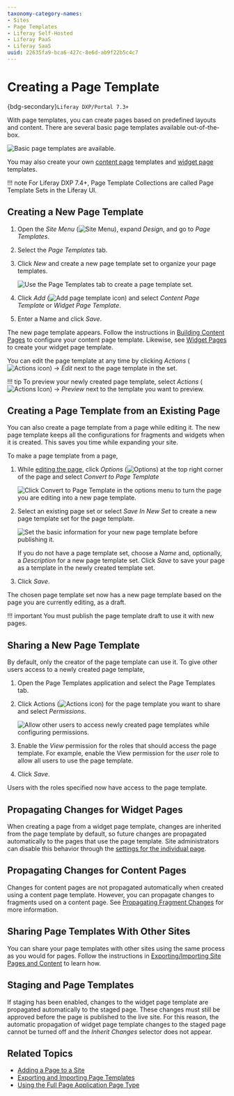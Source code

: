 ```yaml
---
taxonomy-category-names:
- Sites
- Page Templates
- Liferay Self-Hosted
- Liferay PaaS
- Liferay SaaS
uuid: 22635fa9-bca6-427c-8e6d-ab9f22b5c4c7
---
```


# Creating a Page Template

{bdg-secondary}`Liferay DXP/Portal 7.3+`

With page templates, you can create pages based on predefined layouts and content. There are several basic page templates available out-of-the-box.

![Basic page templates are available.](./creating-a-page-template/images/01.png)

You may also create your own [content page](../using-content-pages.md) templates and [widget page](../understanding-pages.md#widget-pages) templates.

!!! note
    For Liferay DXP 7.4+, Page Template Collections are called Page Template Sets in the Liferay UI.

## Creating a New Page Template

1. Open the *Site Menu* (![Site Menu](../../../images/icon-product-menu.png)), expand *Design*, and go to *Page Templates*.

1. Select the *Page Templates* tab.

1. Click *New* and create a new page template set to organize your page templates.

   ![Use the Page Templates tab to create a page template set.](./creating-a-page-template/images/02.png)

1. Click *Add* (![Add page template icon](../../../images/icon-add.png)) and select *Content Page Template* or *Widget Page Template*.

1. Enter a Name and click *Save*.

The new page template appears. Follow the instructions in [Building Content Pages](../using-content-pages/adding-elements-to-content-pages.md) to configure your content page template. Likewise, see [Widget Pages](../understanding-pages.md#widget-pages) to create your widget page template.

You can edit the page template at any time by clicking *Actions* (![Actions icon](../../../images/icon-actions.png)) &rarr; *Edit* next to the page template in the set.

!!! tip
    To preview your newly created page template, select *Actions* (![Actions Icon](../../../images/icon-actions.png)) &rarr; *Preview* next to the template you want to preview.

## Creating a Page Template from an Existing Page

You can also create a page template from a page while editing it. The new page template keeps all the configurations for fragments and widgets when it is created. This saves you time while expanding your site.

To make a page template from a page,

1. While [editing the page](../using-content-pages/adding-elements-to-content-pages.md), click *Options* (![Options](../../../images/icon-options.png)) at the top right corner of the page and select *Convert to Page Template*

   ![Click Convert to Page Template in the options menu to turn the page you are editing into a new page template.](./creating-a-page-template/images/03.png)

1. Select an existing page set or select *Save In New Set* to create a new page template set for the page template.

   ![Set the basic information for your new page template before publishing it.](./creating-a-page-template/images/04.png)

   If you do not have a page template set, choose a *Name* and, optionally, a *Description* for a new page template set. Click *Save* to save your page as a template in the newly created template set.

1. Click *Save*.

The chosen page template set now has a new page template based on the page you are currently editing, as a draft.

!!! important
    You must publish the page template draft to use it with new pages.

## Sharing a New Page Template

By default, only the creator of the page template can use it. To give other users access to a newly created page template,

1. Open the Page Templates application and select the Page Templates tab.

1. Click Actions (![Actions icon](../../../images/icon-actions.png)) for the page template you want to share and select *Permissions*.

   ![Allow other users to access newly created page templates while configuring permissions.](./creating-a-page-template/images/05.png)

1. Enable the *View* permission for the roles that should access the page template. For example, enable the View permission for the *user* role to allow all users to use the page template.

1. Click *Save*.

Users with the roles specified now have access to the page template.

## Propagating Changes for Widget Pages

When creating a page from a widget page template, changes are inherited from the page template by default, so future changes are propagated automatically to the pages that use the page template. Site administrators can disable this behavior through the [settings for the individual page](../page-settings/configuring-individual-pages.md#general).

## Propagating Changes for Content Pages

Changes for content pages are not propagated automatically when created using a content page template. However, you can propagate changes to fragments used on a content page. See [Propagating Fragment Changes](../page-fragments-and-widgets/using-fragments/propagating-fragment-changes.md) for more information.

## Sharing Page Templates With Other Sites

You can share your page templates with other sites using the same process as you would for pages. Follow the instructions in [Exporting/Importing Site Pages and Content](../../sites/exporting-importing-site-pages-and-content.md) to learn how.

## Staging and Page Templates

If staging has been enabled, changes to the widget page template are propagated automatically to the staged page. These changes must still be approved before the page is published to the live site. For this reason, the automatic propagation of widget page template changes to the staged page cannot be turned off and the *Inherit Changes* selector does not appear.

## Related Topics

- [Adding a Page to a Site](./adding-a-page-to-a-site.md)
- [Exporting and Importing Page Templates](./exporting-and-importing-page-templates.md)
- [Using the Full Page Application Page Type](./using-the-full-page-application-page-type.md)
